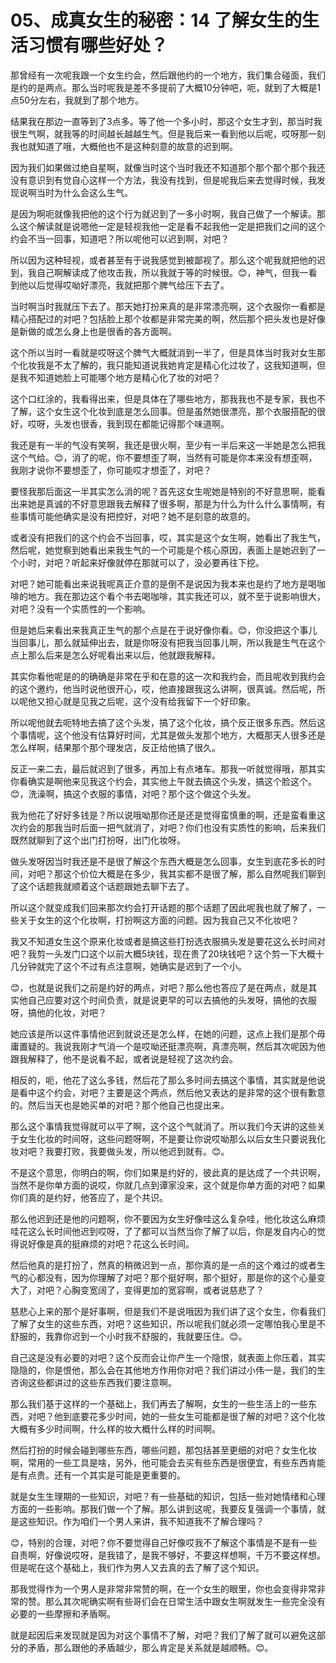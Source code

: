 # 05、成真女生的秘密：14 了解女生的生活习惯有哪些好处？

那曾经有一次呢我跟一个女生约会，然后跟他约的一个地方，我们集合碰面，我们是约的是两点。那么当时呢我是差不多提前了大概10分钟吧，呃，就到了大概是1点50分左右，我就到了那个地方。

结果我在那边一直等到了3点多。等了他一个多小时，那这个女生才到，那当时我很生气啊，就我等的时间越长越越生气。但是我后来一看到他以后呢，哎呀那一刻我也就知道了哦，大概他也不是这种刻意的故意的迟到啊。

因为我们如果做过绝自星啊，就像当时这个当时我还不知道那个那个那个那个我还没有意识到有觉自心这样一个方法，我没有找到，但是呢我后来去觉得时候，我发现说啊当时为什么会这么生气。

是因为啊呃就像我把他的这个行为就迟到了一多小时啊，我自己做了一个解读。那么这个解读就是说嗯他一定是轻视我他一定是看不起我他一定是把我们之间的这个约会不当一回事，知道吧？所以呢他可以迟到啊，对吧？

所以因为这种轻视，或者甚至有于说我感觉到被鄙视了。那么这个呢我就把他的迟到，我自己啊解读成了他攻击我，所以我就于等的时候很。😊，神气，但我一看到他以后觉得哎呦好漂亮，我就把那个脾气给压下去了。

当时啊当时我就压下去了。那天她打扮来真的是非常漂亮啊，这个衣服你一看都是精心搭配过的对吧？包括脸上那个妆都是非常完美的啊，然后那个把头发也是好像是新做的或怎么身上也是很香的各方面啊。

这个所以当时一看就是哎呀这个脾气大概就消到一半了，但是具体当时我对女生那个化妆我是不太了解的，我只能知道说我她肯定是精心化过妆了，这我知道啊，但是我不知道她脸上可能哪个地方是精心化了妆的对吧？

这个口红涂的，我看得出来，但是具体在了哪些地方，那我我也不是专家，我也不了解，这个女生这个化妆到底是怎么回事。但是虽然她很漂亮，那个衣服搭配的很好，哎呀，头发也很香，我到现在都能记得那个味道啊。

我还是有一半的气没有笑啊，我还是很火啊，至少有一半后来这一半她是怎么把我这个气给。😊，消了的呢，你不要想歪了啊，当然有可能是你本来没有想歪啊，我刚才说你不要想歪了，你可能哎才想歪了，对吧？

要怪我那后面这一半其实怎么消的呢？首先这女生呢她是特别的不好意思啊，能看出来她是真诚的不好意思跟我去解释了很多啊，那是为什么为什么什么事情啊，有些事情可能他确实是没有把控好，对吧？她不是刻意的故意的。

或者没有把我们的这个约会不当回事，哎，其实是这个女生啊，她看出了我生气，然后呢，她觉察到她看出来我生气的一个可能是个核心原因，表面上是她迟到了一个小时，对吧？听起来好像就停在那就可以了，没必要再往下挖。

对吧？她可能看出来说我呢真正介意的是倒不是说因为我本来也是约了地方是喝咖啡的地方。我在那边这个看个书去喝咖啡，其实我还可以，就不至于说影响很大，对吧？没有一个实质性的一个影响。

但是她后来看出来我真正生气的那个点是在于说好像你看。😊，你没把这个事儿当回事儿，那么就延伸出去，就是你呀没有把我当回事儿啊，所以我是生气在这个点上那么后来是怎么好呢看出来以后，他就跟我解释。

其实你看他呢是的的确确是非常在乎和在意的这一次和我约会，而且呢收到我约会的这个邀约，他当时说他很开心，哎，他直接跟我这么讲啊，很真诚。然后呢，所以呢他又担心就是见我之后呢，这个没有给我留下一个好印象。

所以呢他就去呃特地去搞了这个头发，搞了这个化妆，搞个反正很多东西。然后这个事情呢，这个他没有估算好时间，尤其是做头发那个地方，大概那天人很多还是怎么样啊，结果那个那个理发店，反正给他搞了很久。

反正一来二去，最后就迟到了很多，再加上有点堵车。那我一听就觉得哦，那其实你看确实是啊他来见我这个约会，其实他上午就去搞这个头发，搞这个脸这个。😊，洗澡啊，搞这个衣服的事情，对吧？那个这个做这个头发。

我为他花了好好多钱是？所以说哦呦那你还是还是觉得蛮慎重的啊，还是蛮看重这次约会的那我当时后面一把气就消了，对吧？你们也没有实质性的影响，后来我们既然就聊到了这个出门打扮呀，出门化妆呀。

做头发呀因当时我还是不是很了解这个东西大概是怎么回事，女生到底花多长的时间，对吧？那这个价位大概是在多少，我其实都不是很了解，那么自然呢我们聊到了这个话题我就顺着这个话题跟她去聊下去了。

所以这个就变成我们回来那次约会打开话题的那个话题了因此呢我也就了解了，一些关于女生的这个化妆啊，打扮啊这方面的问题。因为我自己又不化妆吧？

我又不知道女生这个原来化妆或者是搞这些打扮选衣服搞头发是要花这么长时间对吧？我剪一头发门口这个以前大概5块钱，现在贵了20块钱吧？这个剪一下大概十几分钟就完了这个不过有点注意啊，她确实是迟到了一个小。

😊，也就是说我们之前是约好的两点，对吧？那么他也答应了是在两点，就是其实他自己应要对这个时间负责，就是说更早的可以去搞他的头发呀，搞他的衣服呀，搞他的化妆，对吧？

她应该是所以这件事情他迟到就说还是怎么样，在她的问题，这点上我们是那个毋庸置疑的。我说我刚才气消一个是哎呦还挺漂亮啊，真漂亮啊，然后其次呢因为他跟我解释了，他不是说看不起，或者说是轻视了这次约会。

相反的，呃，他花了这么多钱，然后花了那么多时间去搞这个事情，其实就是他说是看中这个约会，对吧？主要是这个两点，然后他又表达的是非常的这个很有歉意的。然后当天也是她买单的对吧？那个他自己也提出来。

那么这个事情我觉得就可以平了啊，这个这个气就消了。所以我们今天讲的这些关于女生化妆的时间呀，这些问题呀啊，不是要让你说哎呦那么以后女生只要说我化妆对吧？我要打败，我要做头发，所以他迟到就有。😊。

不是这个意思，你明白的啊，你们如果是约好的，彼此真的是达成了一个共识啊，当然不是你单方面的说哎，你就几点到谭家没来，这个就是你单方面的对吧？如果你们真的是约好，他答应了，是个共识。

那么他迟到还是他的问题啊，你不要因为女生好像哇这么复杂哇，他化妆这么麻烦哇花这么长时间他迟到哎呀，了了都可以当然当你了解了以后，你是发自内心的觉得说好像是真的挺麻烦的对吧？花这么长时间。

然后他真的是打扮了，然真的稍微迟到一点，那你真的是一点的这个难过的或者生气的心都没有，因为你理解了对吧？那个挺好啊，那个挺好，那是你的这个心量变大了，对吧？心胸变宽阔了，变得更加的宽容啊，或者说慈悲了？

慈悲心上来的那个是好事啊，但是我们不是说哦因为我们讲了这个女生，你看我们了解了女生的这些东西，对吧？这些知识，所以呢我们就必须一定哪怕我心里是不舒服的，我靠你迟到一个小时我不舒服的，我就要压住。😊。

自己这是没有必要的对吧？这个反而会让你产生一个隐恨，就表面上你压着，其实隐隐的，你是恨他，那么会在其他地方作用你对吧？我们讲过小伟一是，我们的生咨询这些都讲过的这些东西我们要注意啊。

那么我们基于这样的一个基础上，我们再去了解啊，女生的一些生活上的一些东西，对吧？他到底要花多少时间，她的一些女生可能都是很了解的对吧？这个化妆大概有多少时间啊，什么样的妆大概什么样的时间啊。

然后打扮的时候会碰到哪些东西，哪些问题，那包括甚至更细的对吧？女生化妆啊，常用的一些工具是啥，另外，他可能会去买有些东西是很便宜，有些东西肯能是有点贵。还有一个其实是可能是更重要的。

就是女生生理期的一些知识，对吧？有一些基础的知识，包括一些对她情绪和心理方面的一些影响。那我们做一个了解。那么讲到这呢，我要反复强调一个事情，就是这些知识。作为咱们一个男人来讲，我不知道我不了解合理吗？

😊，特别的合理，对吧？你不要觉得自己好像哎我不了解这个事情是不是有一些自责啊，好像说哎呀，是我错了，是我不够好，不要这样想啊，千万不要这样想。但是呢在这个基础上，我们作为男人又去真的去了解了这个知识。

那我觉得作为一个男人是非常非常赞的啊，在一个女生的眼里，你也会变得非常非常的赞。那么其次呢确实啊有些哥们会在日常生活中跟女生啊就发生一些完全没有必要的一些摩擦和矛盾啊。

就是起因后来发现就是因为对这个事情不了解，对吧？我们了解了就可以避免这部分的矛盾，那么跟他的矛盾越少，那么肯定是关系就是越顺畅。😊。

